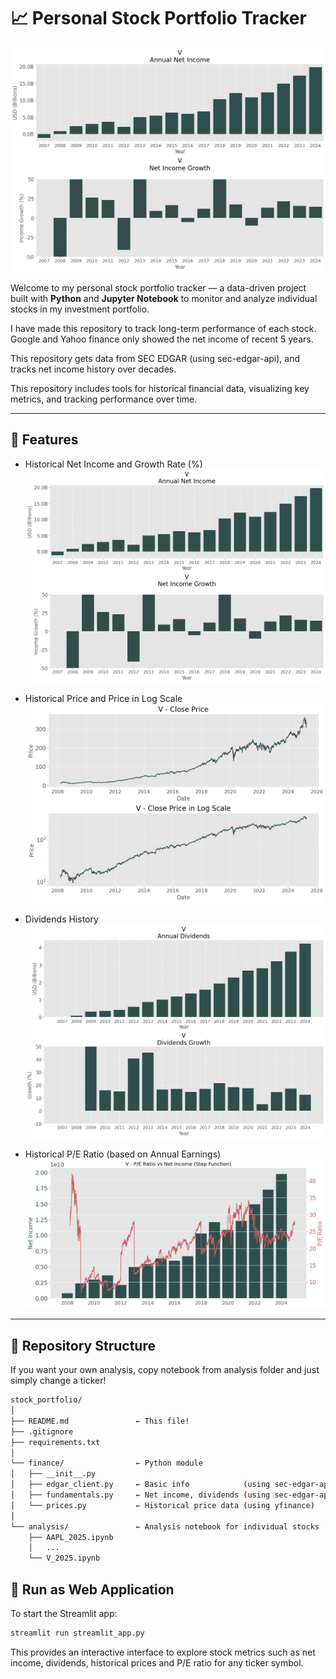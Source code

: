 # 📈 Personal Stock Portfolio Tracker

![alt text](images/image.png)

Welcome to my personal stock portfolio tracker — a data-driven project built with **Python** and **Jupyter Notebook** to monitor and analyze individual stocks in my investment portfolio. 

I have made this repository to track long-term performance of each stock. Google and Yahoo finance only showed the net income of recent 5 years.

This repository gets data from SEC EDGAR (using sec-edgar-api), and tracks net income history over decades. 

This repository includes tools for historical financial data, visualizing key metrics, and tracking performance over time.

---

## 🔧 Features

- Historical Net Income and Growth Rate (%)
![alt text](images/image.png)

- Historical Price and Price in Log Scale
![alt text](images/image-1.png)

- Dividends History
![alt text](images/image-2.png)

- Historical P/E Ratio (based on Annual Earnings)
![alt text](images/image-3.png)

---

## 📂 Repository Structure

If you want your own analysis, copy notebook from analysis folder and just simply change a ticker!

```bash
stock_portfolio/
│
├── README.md               ← This file!
├── .gitignore              
├── requirements.txt        
│
└── finance/                ← Python module
│   ├── __init__.py                      
│   ├── edgar_client.py     ← Basic info            (using sec-edgar-api)
│   ├── fundamentals.py     ← Net income, dividends (using sec-edgar-api)
│   └── prices.py           ← Historical price data (using yfinance)
│
└── analysis/               ← Analysis notebook for individual stocks
    ├── AAPL_2025.ipynb     
    │   ...
    └── V_2025.ipynb
```

## 🚀 Run as Web Application

To start the Streamlit app:

```bash
streamlit run streamlit_app.py
```

This provides an interactive interface to explore stock metrics such as net income, dividends, historical prices and P/E ratio for any ticker symbol.
